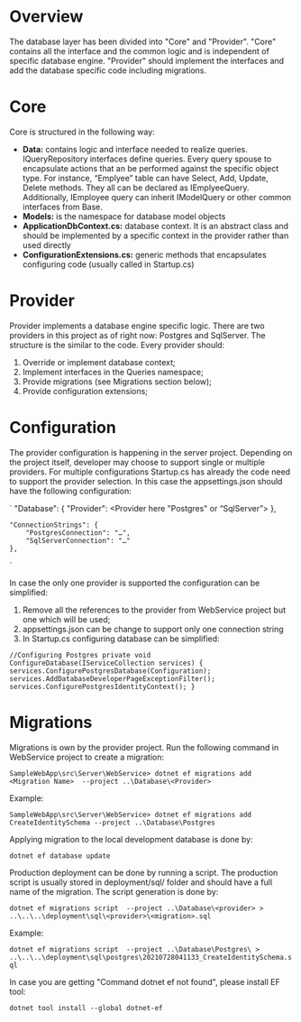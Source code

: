 # Overview

The database layer has been divided into "Core" and "Provider". "Core" contains all the interface and the common logic and is independent of specific database engine. "Provider" should implement the interfaces and add the database specific code including migrations.

# Core

Core is structured in the following way:
- **Data:** contains logic and interface needed to realize queries. IQueryRepository interfaces define queries. Every query spouse to encapsulate actions that an be performed against the specific object type. For instance, “Emplyee” table can have Select, Add, Update, Delete methods. They all can be declared as IEmplyeeQuery. Additionally, IEmployee query can inherit IModelQuery or other common interfaces from Base.
- **Models:** is the namespace for database model objects
- **ApplicationDbContext.cs:** database context. It is an abstract class and should be implemented by a specific context in the provider rather than used directly 
- **ConfigurationExtensions.cs:** generic methods that encapsulates configuring code (usually called in Startup.cs)

# Provider

Provider implements a database engine specific logic. There are two providers in this project as of right now: Postgres and SqlServer. The structure is the similar to the code. Every provider should:

1. Override or implement database context;
2. Implement interfaces in the Queries namespace;
3. Provide migrations (see Migrations section below);
4. Provide configuration extensions;

# Configuration

The provider configuration is happening in the server project. Depending on the project itself, developer may choose to support single or multiple providers. For multiple configurations Startup.cs has already the code need to support the provider selection. In this case the appsettings.json should have the following configuration:

`
    "Database": {
        "Provider": <Provider here "Postgres" or “SqlServer”>
    },

    "ConnectionStrings": {
        "PostgresConnection": "…",
        "SqlServerConnection": "…"
    },
`

In case the only one provider is supported the configuration can be simplified:
1. Remove all the references to the provider from WebService project but one which will be used;
2. appsettings.json can be change to support only one connection string
3. In Startup.cs configuring database can be simplified:

`
//Configuring Postgres
private void ConfigureDatabase(IServiceCollection services)
{
    services.ConfigurePostgresDatabase(Configuration);
    services.AddDatabaseDeveloperPageExceptionFilter();
    services.ConfigurePostgresIdentityContext();
}
`
# Migrations

Migrations is own by the provider project. Run the following command in WebService project to create a migration:

`SampleWebApp\src\Server\WebService> dotnet ef migrations add <Migration Name>  --project ..\Database\<Provider>`

Example:

`SampleWebApp\src\Server\WebService> dotnet ef migrations add CreateIdentitySchema --project ..\Database\Postgres`

Applying migration to the local development database is done by:

`dotnet ef database update`

Production deployment can be done by running a script. The production script is usually stored in deployment/sql/<provider> folder and should have a full name of the migration. The script generation is done by:

`dotnet ef migrations script  --project ..\Database\<provider> > ..\..\..\deployment\sql\<provider>\<migration>.sql`

Example:

`dotnet ef migrations script  --project ..\Database\Postgres\ > ..\..\..\deployment\sql\postgres\20210728041133_CreateIdentitySchema.sql`

In case you are getting "Command dotnet ef not found", please install EF tool:

`dotnet tool install --global dotnet-ef`

